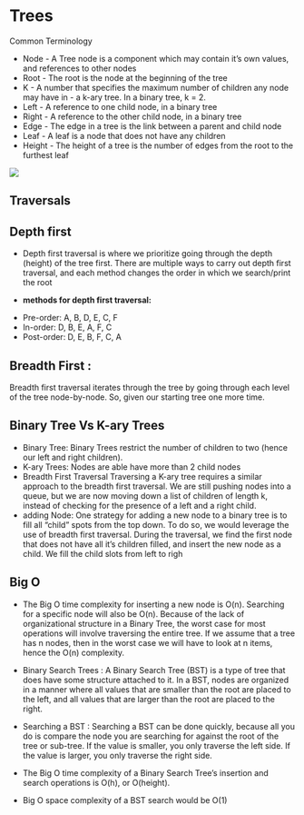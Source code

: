 
# Trees

Common Terminology
- Node - A Tree node is a component which may contain it’s own values, and references to other nodes
- Root - The root is the node at the beginning of the tree
- K - A number that specifies the maximum number of children any node may have in - a k-ary tree. In a binary tree, k = 2.
- Left - A reference to one child node, in a binary tree
- Right - A reference to the other child node, in a binary tree
- Edge - The edge in a tree is the link between a parent and child node
- Leaf - A leaf is a node that does not have any children
- Height - The height of a tree is the number of edges from the root to the furthest leaf

![](https://codefellows.github.io/common_curriculum/data_structures_and_algorithms/Code_401/class-15/resources/images/BinaryTree1.PNG)

## Traversals
## Depth first
- Depth first traversal is where we prioritize going through the depth (height) of the tree first. There are multiple ways to carry out depth first traversal, and each method changes the order in which we search/print the root  


* **methods for depth first traversal:**
- Pre-order: A, B, D, E, C, F
- In-order: D, B, E, A, F, C
- Post-order: D, E, B, F, C, A


## Breadth First : 

Breadth first traversal iterates through the tree by going through each level of the tree node-by-node. So, given our starting tree one more time.


## Binary Tree Vs K-ary Trees

- Binary Tree: Binary Trees restrict the number of children to two (hence our left and right children).
- K-ary Trees: Nodes are able have more than 2 child nodes
- Breadth First Traversal 
Traversing a K-ary tree requires a similar approach to the breadth first traversal. We are still pushing nodes into a queue, but we are now moving down a list of children of length k, instead of checking for the presence of a left and a right child.
- adding Node: 
One strategy for adding a new node to a binary tree is to fill all “child” spots from the top down. To do so, we would leverage the use of breadth first traversal. During the traversal, we find the first node that does not have all it’s children filled, and insert the new node as a child. We fill the child slots from left to righ

## Big O
- The Big O time complexity for inserting a new node is O(n). Searching for a specific node will also be O(n). Because of the lack of organizational structure in a Binary Tree, the worst case for most operations will involve traversing the entire tree. If we assume that a tree has n nodes, then in the worst case we will have to look at n items, hence the O(n) complexity.

- Binary Search Trees : A Binary Search Tree (BST) is a type of tree that does have some structure attached to it. In a BST, nodes are organized in a manner where all values that are smaller than the root are placed to the left, and all values that are larger than the root are placed to the right.

- Searching a BST : Searching a BST can be done quickly, because all you do is compare the node you are searching for against the root of the tree or sub-tree. If the value is smaller, you only traverse the left side. If the value is larger, you only traverse the right side.

- The Big O time complexity of a Binary Search Tree’s insertion and search operations is O(h), or O(height). 
-  Big O space complexity of a BST search would be O(1)